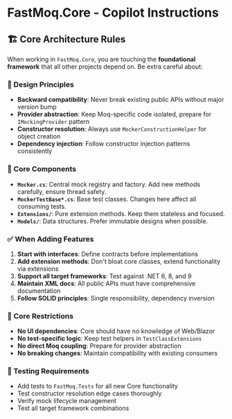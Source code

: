 # FastMoq.Core - Copilot Instructions

## 🏗 Core Architecture Rules

When working in `FastMoq.Core`, you are touching the **foundational framework** that all other projects depend on. Be extra careful about:

### 📐 Design Principles
- **Backward compatibility**: Never break existing public APIs without major version bump
- **Provider abstraction**: Keep Moq-specific code isolated, prepare for `IMockingProvider` pattern
- **Constructor resolution**: Always use `MockerConstructionHelper` for object creation
- **Dependency injection**: Follow constructor injection patterns consistently

### 🔧 Core Components
- **`Mocker.cs`**: Central mock registry and factory. Add new methods carefully, ensure thread safety.
- **`MockerTestBase*.cs`**: Base test classes. Changes here affect all consuming tests.
- **`Extensions/`**: Pure extension methods. Keep them stateless and focused.
- **`Models/`**: Data structures. Prefer immutable designs when possible.

### ✅ When Adding Features
1. **Start with interfaces**: Define contracts before implementations
2. **Add extension methods**: Don't bloat core classes, extend functionality via extensions
3. **Support all target frameworks**: Test against .NET 6, 8, and 9
4. **Maintain XML docs**: All public APIs must have comprehensive documentation
5. **Follow SOLID principles**: Single responsibility, dependency inversion

### 🚫 Core Restrictions
- **No UI dependencies**: Core should have no knowledge of Web/Blazor
- **No test-specific logic**: Keep test helpers in `TestClassExtensions`
- **No direct Moq coupling**: Prepare for provider abstraction
- **No breaking changes**: Maintain compatibility with existing consumers

### 🧪 Testing Requirements
- Add tests to `FastMoq.Tests` for all new Core functionality
- Test constructor resolution edge cases thoroughly
- Verify mock lifecycle management
- Test all target framework combinations
